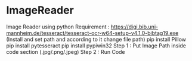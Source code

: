# ImageReader
Image Reader using python
Requirement :  https://digi.bib.uni-mannheim.de/tesseract/tesseract-ocr-w64-setup-v4.1.0-bibtag19.exe (Install and set path and according to it change file path)
               pip install Pillow
               pip install pytesseract
               pip install pypiwin32
Step 1 : Put Image Path inside code section (.jpg/.png/.jpeg)
Step 2 : Run Code

